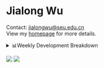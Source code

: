 #  Jialong Wu

Contact: jialongwu@seu.edu.cn<br>
View my [homepage](https://callanwu.github.io/) for more details.

<details><summary>📊Weekly Development Breakdown</summary>

<!--START_SECTION:waka-->

```txt
From: 27 August 2024 - To: 03 September 2024

Total Time: 5 hrs 35 mins

Python     2 hrs 34 mins   ███████████▓░░░░░░░░░░░░░   46.18 %
Bash       1 hr 20 mins    ██████░░░░░░░░░░░░░░░░░░░   23.94 %
Other      54 mins         ████░░░░░░░░░░░░░░░░░░░░░   16.33 %
JSON       20 mins         █▓░░░░░░░░░░░░░░░░░░░░░░░   06.04 %
HTML       18 mins         █▒░░░░░░░░░░░░░░░░░░░░░░░   05.48 %
```

<!--END_SECTION:waka-->

[![wakatime](https://wakatime.com/badge/user/c6720b29-9431-4a60-bc9d-e1fb2b6bd65f.svg)](https://wakatime.com/@c6720b29-9431-4a60-bc9d-e1fb2b6bd65f)
</details>

[![](https://img.shields.io/badge/Google%20Scholar-4385FE.svg?&color=d6d6d6&style=flat-square&logo=google-scholar)](https://scholar.google.com/citations?user=6eg2m4YAAAAJ)
![](https://komarev.com/ghpvc/?username=callanwu)
